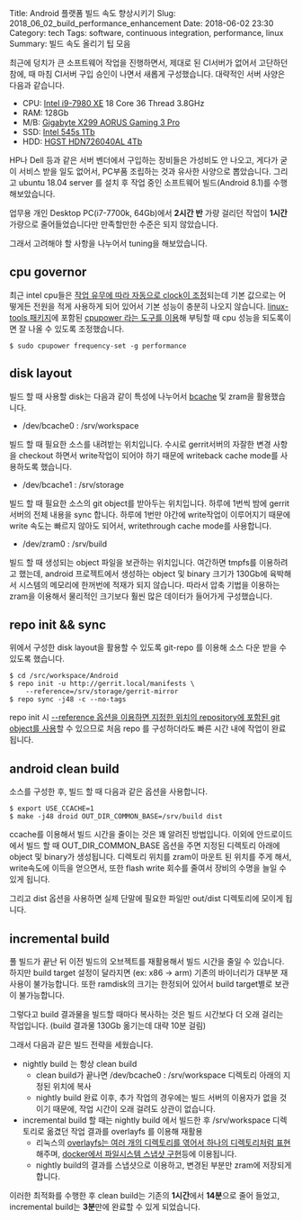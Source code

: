Title: Android 플랫폼 빌드 속도 향상시키기
Slug: 2018_06_02_build_performance_enhancement
Date: 2018-06-02 23:30
Category: tech
Tags: software, continuous integration, performance, linux
Summary: 빌드 속도 올리기 팁 모음


최근에 덩치가 큰 소프트웨어 작업을 진행하면서, 제대로 된 CI서버가 없어서 고단하던 참에, 때 마침 CI서버 구입 승인이 나면서 새롭게 구성했습니다.
대략적인 서버 사양은 다음과 같습니다.

 * CPU: [Intel i9-7980 XE](https://ark.intel.com/products/126699/Intel-Core-i9-7980XE-Extreme-Edition-Processor-24_75M-Cache-up-to-4_20-GHz) 18 Core 36 Thread 3.8GHz
 * RAM: 128Gb
 * M/B: [Gigabyte X299 AORUS Gaming 3 Pro](https://www.gigabyte.com/Motherboard/X299-AORUS-Gaming-3-rev-10)
 * SSD: [Intel 545s 1Tb](https://ark.intel.com/products/125024/Intel-SSD-545s-Series-1_024TB-2_5in-SATA-6Gbs-3D2-TLC)
 * HDD: [HGST HDN726040AL 4Tb](https://www.hgst.com/products/hard-drives/nas-desktop-drive-kit)

HP나 Dell 등과 같은 서버 벤더에서 구입하는 장비들은 가성비도 안 나오고, 게다가 굳이 서비스 받을 일도 없어서, PC부품 조립하는 것과 유사한 사양으로 뽑았습니다. 그리고 ubuntu 18.04 server 를 설치 후 작업 중인 소프트웨어 빌드(Android 8.1)를 수행해보았습니다.

업무용 개인 Desktop PC(i7-7700k, 64Gb)에서 **2시간 반** 가량 걸리던 작업이 **1시간** 가량으로 줄어들었습니다만 만족할만한 수준은 되지 않았습니다.

그래서 고려해야 할 사항을 나누어서 tuning을 해보았습니다.

## cpu governor

최근 intel cpu들은 [작업 유무에 따라 자동으로 clock이 조정](https://www.kernel.org/doc/Documentation/cpu-freq/intel-pstate.txt)되는데 기본 값으로는 어떻게든 전원을 적게 사용하게 되어 있어서 기본 성능이 충분히 나오지 않습니다.
[linux-tools 패키지](https://www.archlinux.org/groups/x86_64/linux-tools/)에 포함된 [cpupower 라는 도구를 이용](https://wiki.archlinux.org/index.php/CPU_frequency_scaling#Scaling_governors)해 부팅할 때 cpu 성능을 되도록이면 잘 나올 수 있도록 조정했습니다.

    $ sudo cpupower frequency-set -g performance

## disk layout

빌드 할 때 사용할 disk는 다음과 같이 특성에 나누어서 [bcache](2018_04_18_using_bcache.html) 및 zram을 활용했습니다.

 * /dev/bcache0 : /srv/workspace

  빌드 할 때 필요한 소스를 내려받는 위치입니다. 수시로 gerrit서버의 자잘한 변경 사항을 checkout 하면서 write작업이 되어야 하기 때문에 writeback cache mode를 사용하도록 했습니다.

 * /dev/bcache1 : /srv/storage

  빌드 할 때 필요한 소스의 git object를 받아두는 위치입니다. 하루에 1번씩 밤에 gerrit서버의 전체 내용을 sync 합니다. 하루에 1번만 야간에 write작업이 이루어지기 때문에 write 속도는 빠르지 않아도 되어서, writethrough cache mode를 사용합니다.

 * /dev/zram0 : /srv/build

  빌드 할 때 생성되는 object 파일을 보관하는 위치입니다. 여간하면 tmpfs를 이용하려고 했는데, android 프로젝트에서 생성하는 object 및 binary 크기가 130Gb에 육박해서 시스템의 메모리에 한꺼번에 적재가 되지 않습니다. 따라서 압축 기법을 이용하는 zram을 이용해서 물리적인 크기보다 훨씬 많은 데이터가 들어가게 구성했습니다.

## repo init && sync

위에서 구성한 disk layout을 활용할 수 있도록 git-repo 를 이용해 소스 다운 받을 수 있도록 했습니다.

    $ cd /src/workspace/Android
    $ repo init -u http://gerrit.local/manifests \
        --reference=/srv/storage/gerrit-mirror
    $ repo sync -j48 -c --no-tags

repo init 시 [--reference 옵션을 이용하면 지정한 위치의 repository에 포함된 git object를 사용](2017_01_24_repo_mirror.html)할 수 있으므로 처음 repo 를 구성하더라도 빠른 시간 내에 작업이 완료됩니다.

## android clean build

소스를 구성한 후, 빌드 할 때 다음과 같은 옵션을 사용합니다.

    $ export USE_CCACHE=1
    $ make -j48 droid OUT_DIR_COMMON_BASE=/srv/build dist

ccache를 이용해서 빌드 시간을 줄이는 것은 꽤 알려진 방법입니다. 이외에 안드로이드에서 빌드 할 때 OUT_DIR_COMMON_BASE 옵션을 주면 지정된 디렉토리 아래에 object 및 binary가 생성됩니다. 디렉토리 위치를 zram이 마운트 된 위치를 주게 해서, write속도에 이득을 얻으면서, 또한 flash write 회수를 줄여서 장비의 수명을 늘일 수 있게 됩니다.

그리고 dist 옵션을 사용하면 실제 단말에 필요한 파일만 out/dist 디렉토리에 모이게 됩니다.

## incremental build

풀 빌드가 끝난 뒤 이전 빌드의 오브젝트를 재활용해서 빌드 시간을 줄일 수 있습니다. 하지만 build target 설정이 달라지면 (ex: x86 -> arm) 기존의 바이너리가 대부분 재사용이 불가능합니다. 또한 ramdisk의 크기는 한정되어 있어서 build target별로 보관이 불가능합니다.

그렇다고 build 결과물을 빌드할 때마다 복사하는 것은 빌드 시간보다 더 오래 걸리는 작업입니다. (build 결과물 130Gb 옮기는데 대략 10분 걸림)

그래서 다음과 같은 빌드 전략을 세웠습니다.

  * nightly build 는 항상 clean build
    * clean build가 끝나면 /dev/bcache0 : /srv/workspace 디렉토리 아래의 지정된 위치에 복사
    * nightly build 완료 이후, 추가 작업의 경우에는 빌드 서버의 이용자가 없을 것이기 때문에, 작업 시간이 오래 걸려도 상관이 없습니다.
  * incremental build 할 때는 nightly build 에서 빌드한 후 /srv/workspace 디렉토리로 옮겼던 작업 결과를 overlayfs 를 이용해 재활용
    * 리눅스의 [overlayfs는 여러 개의 디렉토리를 엮어서 하나의 디렉토리처럼 표현](https://wiki.archlinux.org/index.php/Overlay_filesystem)해주며, [docker에서 파일시스템 스냅샷 구현](https://docs.docker.com/storage/storagedriver/overlayfs-driver/)등에 이용됩니다.
    * nightly build의 결과를 스냅샷으로 이용하고, 변경된 부분만 zram에 저장되게 합니다.

이러한 최적화를 수행한 후 clean build는 기존의 **1시간**에서 **14분**으로 줄어 들었고, incremental build는 **3분**만에 완료할 수 있게 되었습니다.
